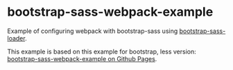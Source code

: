 bootstrap-sass-webpack-example
=========================

Example of configuring webpack with bootstrap-sass using [bootstrap-sass-loader](https://github.com/justin808/bootstrap-sass-loader).

This example is based on this example for bootstrap, less version: [bootstrap-sass-webpack-example on Github Pages](http://bline.github.io/bootstrap-sass-webpack-example/).

